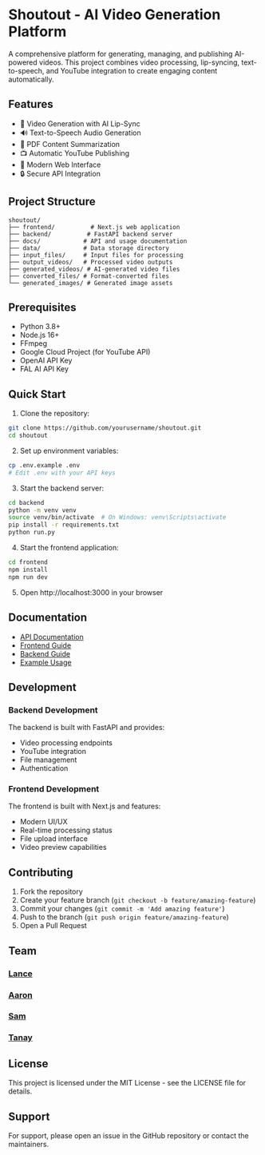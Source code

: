 # Shoutout - AI Video Generation Platform

A comprehensive platform for generating, managing, and publishing AI-powered videos. This project combines video processing, lip-syncing, text-to-speech, and YouTube integration to create engaging content automatically.

## Features

- 🎥 Video Generation with AI Lip-Sync
- 🔊 Text-to-Speech Audio Generation
- 📄 PDF Content Summarization
- 📺 Automatic YouTube Publishing
- 🎨 Modern Web Interface
- 🔒 Secure API Integration

## Project Structure

```
shoutout/
├── frontend/          # Next.js web application
├── backend/          # FastAPI backend server
├── docs/            # API and usage documentation
├── data/            # Data storage directory
├── input_files/     # Input files for processing
├── output_videos/   # Processed video outputs
├── generated_videos/ # AI-generated video files
├── converted_files/ # Format-converted files
└── generated_images/ # Generated image assets
```

## Prerequisites

- Python 3.8+
- Node.js 16+
- FFmpeg
- Google Cloud Project (for YouTube API)
- OpenAI API Key
- FAL AI API Key

## Quick Start

1. Clone the repository:
```bash
git clone https://github.com/yourusername/shoutout.git
cd shoutout
```

2. Set up environment variables:
```bash
cp .env.example .env
# Edit .env with your API keys
```

3. Start the backend server:
```bash
cd backend
python -m venv venv
source venv/bin/activate  # On Windows: venv\Scripts\activate
pip install -r requirements.txt
python run.py
```

4. Start the frontend application:
```bash
cd frontend
npm install
npm run dev
```

5. Open http://localhost:3000 in your browser

## Documentation

- [API Documentation](docs/README.md)
- [Frontend Guide](frontend/README.md)
- [Backend Guide](backend/README.md)
- [Example Usage](docs/examples.md)

## Development

### Backend Development
The backend is built with FastAPI and provides:
- Video processing endpoints
- YouTube integration
- File management
- Authentication

### Frontend Development
The frontend is built with Next.js and features:
- Modern UI/UX
- Real-time processing status
- File upload interface
- Video preview capabilities

## Contributing

1. Fork the repository
2. Create your feature branch (`git checkout -b feature/amazing-feature`)
3. Commit your changes (`git commit -m 'Add amazing feature'`)
4. Push to the branch (`git push origin feature/amazing-feature`)
5. Open a Pull Request

## Team

### [Lance](https://www.linkedin.com/in/lance-c-young/)
### [Aaron](https://www.linkedin.com/in/aaron404-com/)
### [Sam](https://www.linkedin.com/in/sammriddhgupta/)
### [Tanay](https://www.linkedin.com/in/tanay-sagrolikar/)

## License

This project is licensed under the MIT License - see the LICENSE file for details.

## Support

For support, please open an issue in the GitHub repository or contact the maintainers.
